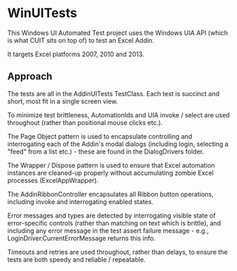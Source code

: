 # WinUITests

This Windows UI Automated Test project uses the Windows UIA API (which is what CUIT sits on top of) to test an Excel Addin.

It targets Excel platforms 2007, 2010 and 2013.

## Approach

The tests are all in the AddinUITests TestClass. Each test is succinct and short, most fit in a 
single screen view.

To minimize test brittleness, AutomationIds and UIA invoke / select are used throughout 
(rather than positional mouse clicks etc.).

The Page Object pattern is used to encapsulate controlling and interrogating each of the Addin's 
modal dialogs (including login, selecting a "feed" from a list etc.) - these are 
found in the DialogDrivers folder.

The Wrapper / Dispose pattern is used to ensure that Excel automation instances are cleaned-up properly
without accumulating zombie Excel processes (ExcelAppWrapper).

The AddinRibbonController encapsulates all Ribbon button operations, including invoke and 
interrogating enabled states.

Error messages and types are detected by interrogating visible state of error-specific controls
(rather than matching on text which is brittle), and including any error message in 
the test assert failure message - e.g., LoginDriver.CurrentErrorMessage returns this info.

Timeouts and retries are used throughout, rather than delays, to ensure the tests are both
speedy and reliable / repeatable.